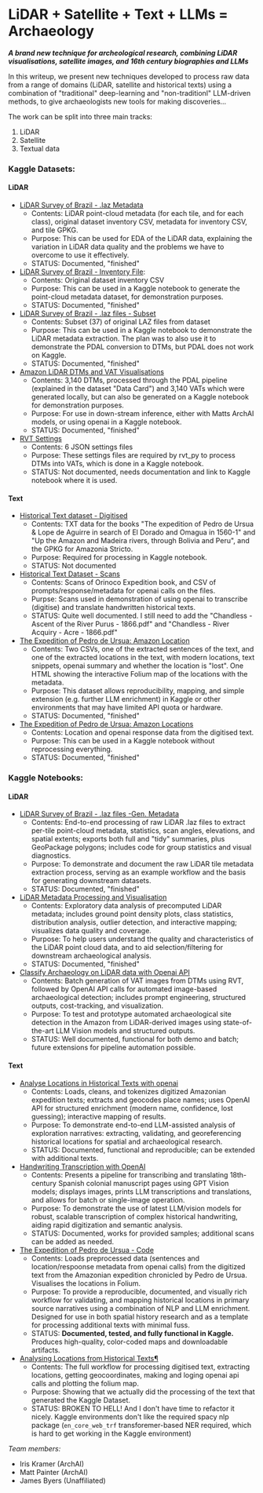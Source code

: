# LiDAR + Satellite + Text + LLMs = Archaeology

**_A brand new technique for archeological research, combining LiDAR visualisations, satellite images, and 16th century biographies and LLMs_**

In this writeup, we present new techniques developed to process raw data from a range of domains (LiDAR, satellite and historical texts) using a combination of "traditional" deep-learning and "non-traditionl" LLM-driven methods, to give archaeologists new tools for making discoveries...

The work can be split into three main tracks:

1. LiDAR
2. Satellite
3. Textual data

### Kaggle Datasets:

#### LiDAR

- [LiDAR Survey of Brazil - .laz Metadata](https://www.kaggle.com/datasets/seamusbarnes/lidar-survey-of-brazil-laz-metadata)
  - Contents: LiDAR point-cloud metadata (for each tile, and for each class), original dataset inventory CSV, metadata for inventory CSV, and tile GPKG.
  - Purpose: This can be used for EDA of the LiDAR data, explaining the variation in LiDAR data quality and the problems we have to overcome to use it effectively.
  - STATUS: Documented, "finished"
- [LiDAR Survey of Brazil - Inventory File](https://www.kaggle.com/datasets/seamusbarnes/lidar-survey-of-brazil-inventory-file):
  - Contents: Original dataset inventory CSV
  - Purpose: This can be used in a Kaggle notebook to generate the point-cloud metadata dataset, for demonstration purposes.
  - STATUS: Documented, "finished"
- [LiDAR Survey of Brazil - .laz files - Subset](https://www.kaggle.com/datasets/seamusbarnes/lidar-survey-of-brazil-laz-files-subset)
  - Contents: Subset (37) of original LAZ files from dataset
  - Purpose: This can be used in a Kaggle notebook to demonstrate the LiDAR metadata extraction. The plan was to also use it to demonstrate the PDAL conversion to DTMs, but PDAL does not work on Kaggle.
  - STATUS: Documented, "finished"
- [Amazon LiDAR DTMs and VAT Visualisations](https://www.kaggle.com/datasets/seamusbarnes/amazon-lidar-dtms-generated-using-optimised-pdal)
  - Contents: 3,140 DTMs, processed through the PDAL pipeline (explained in the dataset "Data Card") and 3,140 VATs which were generated locally, but can also be generated on a Kaggle notebook for demonstration purposes.
  - Purpose: For use in down-stream inference, either with Matts ArchAI models, or using openai in a Kaggle notebook.
  - STATUS: Documented, "finished"
- [RVT Settings](https://www.kaggle.com/datasets/seamusbarnes/rvt-settings)
  - Contents: 6 JSON settings files
  - Purpose: These settings files are required by rvt_py to process DTMs into VATs, which is done in a Kaggle notebook.
  - STATUS: Not documented, needs documentation and link to Kaggle notebook where it is used.

#### Text

- [Historical Text dataset - Digitised](https://www.kaggle.com/datasets/seamusbarnes/amazon-historical-texts)
  - Contents: TXT data for the books "The expedition of Pedro de Ursua & Lope de Aguirre in search of El Dorado and Omagua in 1560-1" and "Up the Amazon and Madeira rivers, through Bolivia and Peru", and the GPKG for Amazonia Stricto.
  - Purpose: Required for processing in Kaggle notebook.
  - STATUS: Not documented
- [Historical Text Dataset - Scans](https://www.kaggle.com/datasets/seamusbarnes/orinoco-expedition-historical-text-dataset)
  - Contents: Scans of Orinoco Expedition book, and CSV of prompts/response/metadata for openai calls on the files.
  - Purpse: Scans used in demonstration of using openai to transcribe (digitise) and translate handwritten historical texts.
  - STATUS: Quite well documented. I still need to add the "Chandless - Ascent of the River Purus - 1866.pdf" and "Chandless - River Acquiry - Acre - 1866.pdf"
- [The Expedition of Pedro de Ursua: Amazon Location](https://www.kaggle.com/datasets/seamusbarnes/the-expedition-of-pedro-de-ursua-amazon-locations/data)
  - Contents: Two CSVs, one of the extracted sentences of the text, and one of the extracted locations in the text, with modern locations, text snippets, openai summary and whether the location is "lost". One HTML showing the interactive Folium map of the locations with the metadata.
  - Purpose: This dataset allows reproducibility, mapping, and simple extension (e.g. further LLM enrichment) in Kaggle or other environments that may have limited API quota or hardware.
  - STATUS: Documented, "finished"
- [The Expedition of Pedro de Ursua: Amazon Locations](https://www.kaggle.com/datasets/seamusbarnes/the-expedition-of-pedro-de-ursua-amazon-locations)
  - Contents: Location and openai response data from the digitised text.
  - Purpose: This can be used in a Kaggle notebook without reprocessing everything.
  - STATUS: Documented, "finished"

### Kaggle Notebooks:

#### LiDAR

- [LiDAR Survey of Brazil - .laz files -Gen. Metadata](https://www.kaggle.com/code/seamusbarnes/lidar-survey-of-brazil-laz-files-gen-metadata)
  - Contents: End-to-end processing of raw LiDAR .laz files to extract per-tile point-cloud metadata, statistics, scan angles, elevations, and spatial extents; exports both full and "tidy" summaries, plus GeoPackage polygons; includes code for group statistics and visual diagnostics.
  - Purpose: To demonstrate and document the raw LiDAR tile metadata extraction process, serving as an example workflow and the basis for generating downstream datasets.
  - STATUS: Documented, "finished"
- [LiDAR Metadata Processing and Visualisation](https://www.kaggle.com/code/seamusbarnes/lidar-metadata-processing-and-visualisation)
  - Contents: Exploratory data analysis of precomputed LiDAR metadata; includes ground point density plots, class statistics, distribution analysis, outlier detection, and interactive mapping; visualizes data quality and coverage.
  - Purpose: To help users understand the quality and characteristics of the LiDAR point cloud data, and to aid selection/filtering for downstream archaeological analysis.
  - STATUS: Documented, "finished"
- [Classify Archaeology on LiDAR data with Openai API](https://www.kaggle.com/code/seamusbarnes/classify-archaeology-on-lidar-data-with-openai-api)
  - Contents: Batch generation of VAT images from DTMs using RVT, followed by OpenAI API calls for automated image-based archaeological detection; includes prompt engineering, structured outputs, cost-tracking, and visualization.
  - Purpose: To test and prototype automated archaeological site detection in the Amazon from LiDAR-derived images using state-of-the-art LLM Vision models and structured outputs.
  - STATUS: Well documented, functional for both demo and batch; future extensions for pipeline automation possible.

#### Text

- [Analyse Locations in Historical Texts with openai](https://www.kaggle.com/code/seamusbarnes/analyse-locations-in-historical-texts-with-openai)
  - Contents: Loads, cleans, and tokenizes digitized Amazonian expedition texts; extracts and geocodes place names; uses OpenAI API for structured enrichment (modern name, confidence, lost guessing); interactive mapping of results.
  - Purpose: To demonstrate end-to-end LLM-assisted analysis of exploration narratives: extracting, validating, and georeferencing historical locations for spatial and archaeological research.
  - STATUS: Documented, functional and reproducible; can be extended with additional texts.
- [Handwriting Transcription with OpenAI](https://www.kaggle.com/code/seamusbarnes/handwriting-transcription-with-openai/notebook)
  - Contents: Presents a pipeline for transcribing and translating 18th-century Spanish colonial manuscript pages using GPT Vision models; displays images, prints LLM transcriptions and translations, and allows for batch or single-image operation.
  - Purpose: To demonstrate the use of latest LLM/vision models for robust, scalable transcription of complex historical handwriting, aiding rapid digitization and semantic analysis.
  - STATUS: Documented, works for provided samples; additional scans can be added as needed.
- [The Expedition of Pedro de Ursua - Code](https://www.kaggle.com/code/seamusbarnes/the-expedition-of-pedro-de-ursua-code)
  - Contents: Loads preprocessed data (sentences and location/respoonse metadata from openai calls) from the digitized text from the Amazonian expedition chronicled by Pedro de Ursua. Visualises the locations in Folium.
  - Purpose: To provide a reproducible, documented, and visually rich workflow for validating, and mapping historical locations in primary source narratives using a combination of NLP and LLM enrichment. Designed for use in both spatial history research and as a template for processing additional texts with minimal fuss.
  - STATUS: **Documented, tested, and fully functional in Kaggle.** Produces high-quality, color-coded maps and downloadable artifacts.
- [Analysing Locations from Historical Texts¶](https://www.kaggle.com/code/seamusbarnes/analysing-locations-from-historical-texts/notebook#Analysing-Locations-from-Historical-Texts)
  - Contents: The full workflow for processing digitised text, extracting locations, getting geocoordinates, making and loging openai api calls and plotting the folium map.
  - Purpose: Showing that we actually did the processing of the text that generated the Kaggle Dataset.
  - STATUS: BROKEN TO HELL! And I don't have time to refactor it nicely. Kaggle environments don't like the required spacy nlp package (`en_core_web_trf` transforemer-based NER required, which is hard to get working in the Kaggle environment)

_Team members:_

- Iris Kramer (ArchAI)
- Matt Painter (ArchAI)
- James Byers (Unaffiliated)
